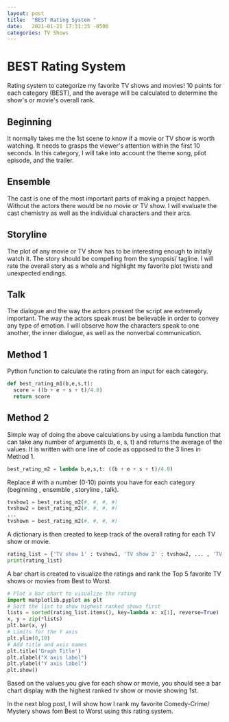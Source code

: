 ```yaml
---
layout: post
title:  "BEST Rating System "
date:   2021-01-21 17:31:35 -0500
categories: TV Shows
---
```

# **BEST** Rating System
Rating system to categorize my favorite TV shows and movies! 10 points for each category (BEST), and the average will be calculated to determine the show's or movie's overall rank.
## **B**eginning
It normally takes me the 1st scene to know if a movie or TV show is worth watching. It needs to grasps the viewer's attention within the first 10 seconds. In this category, I will take into account the theme song, pilot episode, and the trailer.
## **E**nsemble
The cast is one of the most important parts of making a project happen. Without the actors there would be no movie or TV show. I will evaluate the cast chemistry as well as the individual characters and their arcs.
## **S**toryline
The plot of any movie or TV show has to be interesting enough to initally watch it. The story should be compelling from the synopsis/ tagline. I will rate the overall story as a whole and highlight my favorite plot twists and unexpected endings. 
## **T**alk
The dialogue and the way the actors present the script are extremely important. The way the actors speak must be believable in order to convey any type of emotion. I will observe how the characters speak to one another, the inner dialogue, as well as the nonverbal communication.
## Method 1
Python function to calculate the rating from an input for each category. 
``` python
def best_rating_m1(b,e,s,t):
  score = ((b + e + s + t)/4.0)
  return score
```
## Method 2
Simple way of doing the above calculations by using a lambda function that can take any number of arguments (b, e, s, t) and returns the average of the values. It is written with one line of code as opposed to the 3 lines in Method 1.

``` python
best_rating_m2 = lambda b,e,s,t: ((b + e + s + t)/4.0)
```
Replace # with a number (0-10) points you have for each category (beginning , ensemble , storyline , talk).
``` python
tvshow1 = best_rating_m2(#, #, #, #)
tvshow2 = best_rating_m2(#, #, #, #)
...
tvshown = best_rating_m2(#, #, #, #)
```

A dictionary is then created to keep track of the overall rating for each TV show or movie. 
``` python
rating_list = {'TV show 1' : tvshow1, 'TV show 2' : tvshow2, ... , 'TV show n' : tvshown}
print(rating_list)
```

A bar chart is created to visualize the ratings and rank the Top 5 favorite TV shows or movies from Best to Worst.
``` python
# Plot a bar chart to visualize the rating
import matplotlib.pyplot as plt
# Sort the list to show highest ranked shows first
lists = sorted(rating_list.items(), key=lambda x: x[1], reverse=True)
x, y = zip(*lists)
plt.bar(x, y)
# Limits for the Y axis
plt.ylim(0,10)
# Add title and axis names
plt.title('Graph Title')
plt.xlabel("X axis label")
plt.ylabel("Y axis label")
plt.show()
```
Based on the values you give for each show or movie, you should see a bar chart display with the highest ranked tv show or movie showing 1st.

In the next blog post, I will show how I rank my favorite Comedy-Crime/ Mystery shows fom Best to Worst using this rating system. 
